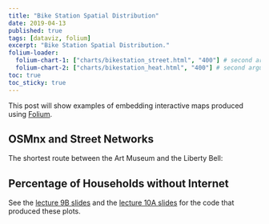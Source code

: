 ```yaml
---
title: "Bike Station Spatial Distribution"
date: 2019-04-13
published: true
tags: [dataviz, folium]
excerpt: "Bike Station Spatial Distribution."
folium-loader:
  folium-chart-1: ["charts/bikestation_street.html", "400"] # second argument is the height
  folium-chart-2: ["charts/bikestation_heat.html", "400"] # second argument is the height
toc: true
toc_sticky: true
---
```


This post will show examples of embedding interactive maps produced using [Folium](https://github.com/python-visualization/folium).

## OSMnx and Street Networks

The shortest route between the Art Museum and the Liberty Bell:

<div id="folium-chart-1"></div>

## Percentage of Households without Internet

<div id="folium-chart-2"></div>

See the [lecture 9B slides](https://musa-550-fall-2020.github.io/slides/lecture-9B.html) and the [lecture 10A slides](https://musa-550-fall-2020.github.io/slides/lecture-10A.html) for the code that produced these plots.
